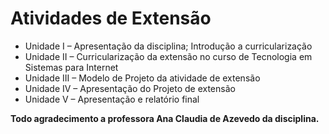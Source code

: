 # Atividades de Extensão

* Unidade I – Apresentação da disciplina; Introdução a curricularização
* Unidade II – Curricularização da extensão no curso de Tecnologia em Sistemas para Internet
* Unidade III – Modelo de Projeto da atividade de extensão
* Unidade IV – Apresentação do Projeto de extensão
* Unidade V – Apresentação e relatório final

 __Todo agradecimento a professora Ana Claudia de Azevedo da disciplina.__
